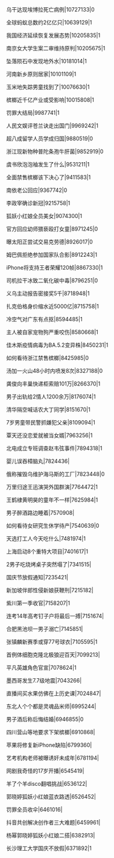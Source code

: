 乌干达现埃博拉死亡病例|10727133|0

全球蚂蚁总数约2亿亿只|10639129|1

我国经济延续恢复发展态势|10205835|1

南京女大学生案二审维持原判|10205675|1

坠落陨石中发现地外水|10181014|1

河南新乡原则居家|10101109|1

玉米地失踪男童找到了|10076630|1

槟榔近千亿产业或受影响|10015808|1

罚罪大结局|9987741|1

人民文娱评苍兰诀走出国门|9969242|1

超八成留学人员学成归国|9880519|0

浙江现新物种普陀条孢牛肝菌|9852919|0

虞书欣泡泡袖发生了什么|9531211|1

全面禁售槟榔该下决心了|9411583|1

南依老公回应|9367742|0

李政宰确诊新冠|9215758|1

狐妖小红娘全员美女|9074300|1

官方回应幼师猥亵殴打女童|8971245|0

曝太阳正尝试交易克劳德|8926017|0

姆巴佩拒绝参加国家队合影|8912243|1

iPhone将支持王者荣耀120帧|8867330|1

司机拉干冰致二氧化碳中毒|8796251|0

义乌主动报告密接奖5千|8718948|1

扎克伯格身价缩水近5000亿|8715758|1

冷空气对广东有点抠|8594485|1

主人被自家宠物狗严重咬伤|8580668|1

佳木斯疫情病毒为BA.5.2变异株|8450231|1

如何看待浙江禁售槟榔|8425985|0

汤加一火山48小时内喷发8次|8327188|0

龚俊向丰巢快递柜索赔101万|8266370|1

男子出轨给2情人1200余万|8176074|1

清华隔空喊话农大丁同学|8151670|1

7岁男童带民警抓嫌犯父亲|8109094|1

覃天还没恋爱就被当女婿|7963256|1

北电成立专班调查赵韦弦事件|7894318|1

婴儿误吞樟脑丸|7824436|

俄称摧毁乌维护海马斯的工厂|7823448|0

万里归途王迅演哭外国群演|7764472|1

王鹤棣黄明昊的童年不一样|7625984|1

男子醉酒路边睡着|7570908|

如何看待女研究生休学待产|7540639|0

天选打工人今天吃什么|7481974|1

上海启动8个重特大项目|7401617|1

2男子吃烧烤桌子突然塌了|7341515|

国庆节放假通知|7235421|

新加坡伴郎性侵新娘获鞭刑|7215182|

紫川第一季收官|7158207|1

连考14年高考钉子户将最后一搏|7151674|

合肥黑池坝一男子溺亡|7145851|

张镇麟新赛季或穿77号球衣|7105595|1

首例体细胞克隆北极狼迎百天|7099213|

平凡英雄角色官宣|7078624|1

墨西哥发生7.7级地震|7043266|

直播间买水果仿佛在上历史课|7024847|

东北人个个都是灵魂品米师|6995244|

男子酒后称后悔结婚|6946855|0

四川营山等地要求下架槟榔|6910868|

苹果将修复新iPhone缺陷|6799360|

艺考机构老师被曝诱奸未成年|6781194|

网剧我奇怪的17岁开播|6545419|

羊了个羊disco翻唱挑战|6536122|

郭晓婷狐妖小红娘蓝衣路透|6526452|

罚罪全员收伞|6461016|

抖音共创解决创作者三大难题|6459961|

杨幂郭晓婷狐妖小红娘二搭|6382913|

长沙理工大学国庆不放假|6371892|1

